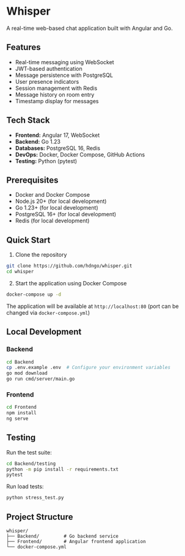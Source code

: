 # Whisper

A real-time web-based chat application built with Angular and Go.

## Features

- Real-time messaging using WebSocket
- JWT-based authentication
- Message persistence with PostgreSQL
- User presence indicators
- Session management with Redis
- Message history on room entry
- Timestamp display for messages

## Tech Stack

- **Frontend:** Angular 17, WebSocket
- **Backend:** Go 1.23
- **Databases:** PostgreSQL 16, Redis
- **DevOps:** Docker, Docker Compose, GitHub Actions
- **Testing:** Python (pytest)

## Prerequisites

- Docker and Docker Compose
- Node.js 20+ (for local development)
- Go 1.23+ (for local development)
- PostgreSQL 16+ (for local development)
- Redis (for local development)

## Quick Start

1. Clone the repository
```bash
git clone https://github.com/hdngo/whisper.git
cd whisper
```

2. Start the application using Docker Compose
```bash
docker-compose up -d
```

The application will be available at `http://localhost:80` (port can be changed via `docker-compose.yml`)

## Local Development

### Backend
```bash
cd Backend
cp .env.example .env  # Configure your environment variables
go mod download
go run cmd/server/main.go
```

### Frontend
```bash
cd Frontend
npm install
ng serve
```

## Testing

Run the test suite:
```bash
cd Backend/testing
python -m pip install -r requirements.txt
pytest
```

Run load tests:
```bash
python stress_test.py
```

## Project Structure

```
whisper/
├── Backend/         # Go backend service
├── Frontend/        # Angular frontend application
└── docker-compose.yml
```
